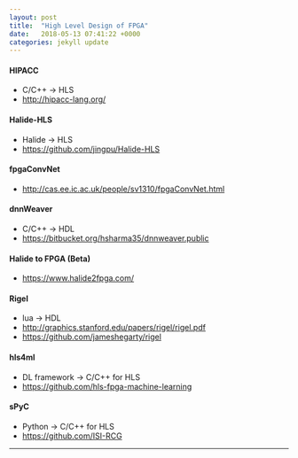 ```yaml
---
layout: post
title:  "High Level Design of FPGA"
date:   2018-05-13 07:41:22 +0000
categories: jekyll update
---
```


#### HIPACC
- C/C++ -> HLS
- http://hipacc-lang.org/


#### Halide-HLS
- Halide -> HLS
- https://github.com/jingpu/Halide-HLS


#### fpgaConvNet
- http://cas.ee.ic.ac.uk/people/sv1310/fpgaConvNet.html


#### dnnWeaver
- C/C++ -> HDL
- https://bitbucket.org/hsharma35/dnnweaver.public


#### Halide to FPGA (Beta)
- https://www.halide2fpga.com/


#### Rigel
- lua -> HDL
- http://graphics.stanford.edu/papers/rigel/rigel.pdf
- https://github.com/jameshegarty/rigel


#### hls4ml
- DL framework -> C/C++ for HLS
- https://github.com/hls-fpga-machine-learning


#### sPyC
- Python -> C/C++ for HLS
- https://github.com/ISI-RCG


***

[jekyll-docs]: https://jekyllrb.com/docs/home
[jekyll-gh]:   https://github.com/jekyll/jekyll
[jekyll-talk]: https://talk.jekyllrb.com/